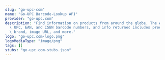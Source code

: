 ```yaml
---
slug: "go-upc-com"
name: "Go-UPC Barcode-Lookup API"
provider: "go-upc.com"
description: "Find information on products from around the globe. The API supports\
  \ UPC, EAN, and ISBN barcode numbers, and info returned includes product name, description,\
  \ brand, image URL, and more."
logo: "go-upc.com-logo.png"
logoMediaType: "image/png"
tags: []
stubs: "go-upc.com-stubs.json"
---
```

